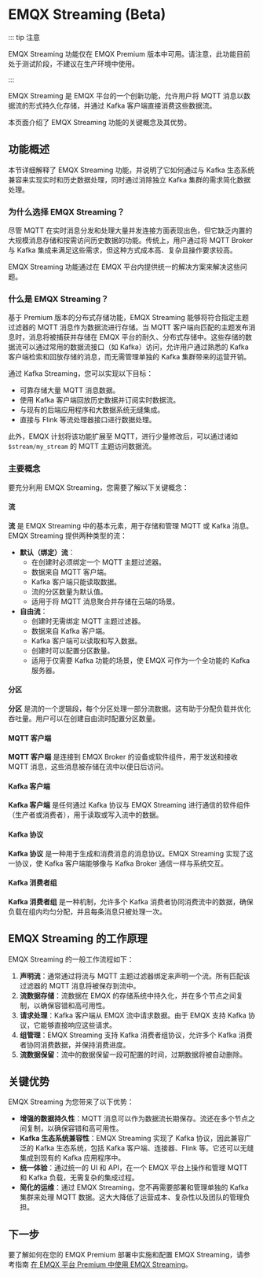 # EMQX Streaming (Beta)

::: tip 注意

EMQX Streaming 功能仅在 EMQX Premium 版本中可用。请注意，此功能目前处于测试阶段，不建议在生产环境中使用。

:::

EMQX Streaming 是 EMQX 平台的一个创新功能，允许用户将 MQTT 消息以数据流的形式持久化存储，并通过 Kafka 客户端直接消费这些数据流。

本页面介绍了 EMQX Streaming 功能的关键概念及其优势。

## 功能概述

本节详细解释了 EMQX Streaming 功能，并说明了它如何通过与 Kafka 生态系统兼容来实现实时和历史数据处理，同时通过消除独立 Kafka 集群的需求简化数据处理。

### 为什么选择 EMQX Streaming？

尽管 MQTT 在实时消息分发和处理大量并发连接方面表现出色，但它缺乏内置的大规模消息存储和按需访问历史数据的功能。传统上，用户通过将 MQTT Broker 与 Kafka 集成来满足这些需求，但这种方式成本高、复杂且操作要求较高。

EMQX Streaming 功能通过在 EMQX 平台内提供统一的解决方案来解决这些问题。

### 什么是 EMQX Streaming？

基于 Premium 版本的分布式存储功能，EMQX Streaming 能够将符合指定主题过滤器的 MQTT 消息作为数据流进行存储。当 MQTT 客户端向匹配的主题发布消息时，消息将被捕获并存储在 EMQX 平台的耐久、分布式存储中。这些存储的数据流可以通过常用的数据流接口（如 Kafka）访问，允许用户通过熟悉的 Kafka 客户端检索和回放存储的消息，而无需管理单独的 Kafka 集群带来的运营开销。

通过 Kafka Streaming，您可以实现以下目标：

- 可靠存储大量 MQTT 消息数据。
- 使用 Kafka 客户端回放历史数据并订阅实时数据流。
- 与现有的后端应用程序和大数据系统无缝集成。
- 直接与 Flink 等流处理器接口进行数据处理。

此外，EMQX 计划将该功能扩展至 MQTT，进行少量修改后，可以通过诸如 `$stream/my_stream` 的 MQTT 主题访问数据流。

### 主要概念

要充分利用 EMQX Streaming，您需要了解以下关键概念：

#### 流

**流** 是 EMQX Streaming 中的基本元素，用于存储和管理 MQTT 或 Kafka 消息。EMQX Streaming 提供两种类型的流：

- **默认（绑定）流**：
  - 在创建时必须绑定一个 MQTT 主题过滤器。
  - 数据来自 MQTT 客户端。
  - Kafka 客户端只能读取数据。
  - 流的分区数量为默认值。
  - 适用于将 MQTT 消息聚合并存储在云端的场景。
- **自由流**：
  - 创建时无需绑定 MQTT 主题过滤器。
  - 数据来自 Kafka 客户端。
  - Kafka 客户端可以读取和写入数据。
  - 创建时可以配置分区数量。
  - 适用于仅需要 Kafka 功能的场景，使 EMQX 可作为一个全功能的 Kafka 服务器。

#### 分区

**分区** 是流的一个逻辑段，每个分区处理一部分流数据。这有助于分配负载并优化吞吐量。用户可以在创建自由流时配置分区数量。

#### MQTT 客户端

**MQTT 客户端** 是连接到 EMQX Broker 的设备或软件组件，用于发送和接收 MQTT 消息，这些消息被存储在流中以便日后访问。

#### Kafka 客户端

**Kafka 客户端** 是任何通过 Kafka 协议与 EMQX Streaming 进行通信的软件组件（生产者或消费者），用于读取或写入流中的数据。

#### Kafka 协议

**Kafka 协议** 是一种用于生成和消费消息的消息协议。EMQX Streaming 实现了这一协议，使 Kafka 客户端能够像与 Kafka Broker 通信一样与系统交互。

#### Kafka 消费者组

**Kafka 消费者组** 是一种机制，允许多个 Kafka 消费者协同消费流中的数据，确保负载在组内均匀分配，并且每条消息只被处理一次。

## EMQX Streaming 的工作原理

EMQX Streaming 的一般工作流程如下：

1. **声明流**：通常通过将流与 MQTT 主题过滤器绑定来声明一个流。所有匹配该过滤器的 MQTT 消息将被保存到流中。
2. **流数据存储**：流数据在 EMQX 的存储系统中持久化，并在多个节点之间复制，以确保容错和高可用性。
3. **请求处理**：Kafka 客户端从 EMQX 流中请求数据。由于 EMQX 支持 Kafka 协议，它能够直接响应这些请求。
4. **组管理**：EMQX Streaming 支持 Kafka 消费者组协议，允许多个 Kafka 消费者协同消费数据，并保持消费进度。
5. **流数据保留**：流中的数据保留一段可配置的时间，过期数据将被自动删除。

## 关键优势

EMQX Streaming 为您带来了以下优势：

- **增强的数据持久性**：MQTT 消息可以作为数据流长期保存。流还在多个节点之间复制，以确保容错和高可用性。
- **Kafka 生态系统兼容性**：EMQX Streaming 实现了 Kafka 协议，因此兼容广泛的 Kafka 生态系统，包括 Kafka 客户端、连接器、Flink 等。它还可以无缝集成到现有的 Kafka 应用程序中。
- **统一体验**：通过统一的 UI 和 API，在一个 EMQX 平台上操作和管理 MQTT 和 Kafka 负载，无需复杂的集成过程。
- **简化的运维**：通过 EMQX Streaming，您不再需要部署和管理单独的 Kafka 集群来处理 MQTT 数据。这大大降低了运营成本、复杂性以及团队的管理负担。

## 下一步

要了解如何在您的 EMQX Premium 部署中实施和配置 EMQX Streaming，请参考指南 [在 EMQX 平台 Premium 中使用 EMQX Streaming](./use_emqx_streaming.md)。
